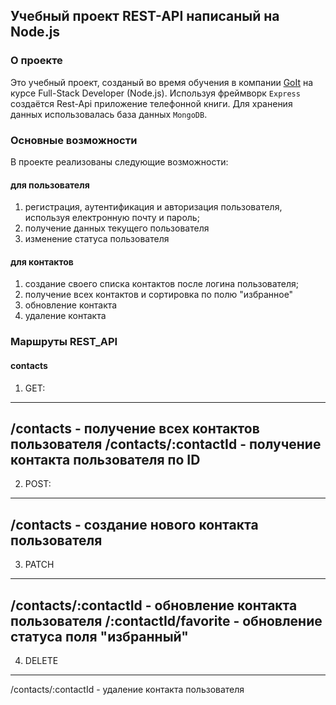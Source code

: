 ## Учебный проект REST-API написаный на Node.js

### О проекте

Это учебный проект, созданый во время обучения в компании
[GoIt](https://goit.ua/) на курсе Full-Stack Developer (Node.js). Используя
фреймворк `Express` создаётся Rest-Api приложение телефонной книги. Для хранения
данных использовалась база данных `MongoDB`.

### Основные возможности

В проекте реализованы следующие возможности:

#### для пользователя

1. регистрация, аутентификация и авторизация пользователя, используя електронную
   почту и пароль;
2. получение данных текущего пользователя
3. изменение статуса пользователя

#### для контактов

1. создание своего списка контактов после логина пользователя;
2. получение всех контактов и сортировка по полю "избранное"
3. обновление контакта
4. удаление контакта

### Маршруты REST_API

#### contacts

1. GET:
---
/contacts - получение всех контактов пользователя 
/contacts/:contactId - получение контакта пользователя по ID
---
2. POST:
---
/contacts - создание нового контакта пользователя
---
3. PATCH
---
/contacts/:contactId - обновление контакта пользователя
/:contactId/favorite - обновление статуса поля "избранный"
---
4. DELETE
---
/contacts/:contactId - удаление контакта пользователя
